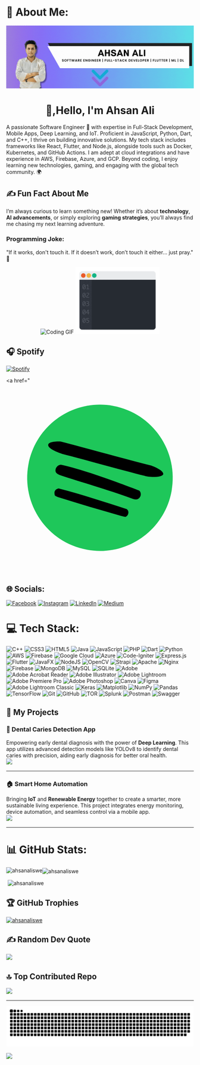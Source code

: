 # 💫 About Me:
<p align="center">
  <img src="https://github.com/ahsanaliSWE/ahsanaliSWE/blob/main/banner/ahsan-banner.gif" alt="Ahsan Ali GIF" />
</p>
<h1 align="center"> 👋,Hello, I'm Ahsan Ali</h1>
A passionate Software Engineer 🚀 with expertise in Full-Stack Development, Mobile Apps, Deep Learning, and IoT. Proficient in JavaScript, Python, Dart, and C++, I thrive on building innovative solutions. My tech stack includes frameworks like React, Flutter, and Node.js, alongside tools such as Docker, Kubernetes, and GitHub Actions. I am adept at cloud integrations and have experience in AWS, Firebase, Azure, and GCP. Beyond coding, I enjoy learning new technologies, gaming, and engaging with the global tech community. 🌍
  
## ✍️ Fun Fact About Me  
I’m always curious to learn something new! Whether it’s about **technology**, **AI advancements**, or simply exploring **gaming strategies**, you’ll always find me chasing my next learning adventure.

### Programming Joke: ###
"If it works, don't touch it. If it doesn’t work, don’t touch it either... just pray." 🙏

<p align="center">
  <img src="https://media.giphy.com/media/qgQUggAC3Pfv687qPC/giphy.gif" alt="Coding GIF" width="45%" />
  <img src="https://github.com/ahsanaliSWE/ahsanaliSWE/blob/main/banner/program.gif" alt="Programming GIF" width="45%" />
</p>

## 🎧 Spotify  
[![Spotify](https://spotify-github-readme.vercel.app/api/spotify)](https://open.spotify.com/collection/tracks)  

<a href="<svg xmlns="http://www.w3.org/2000/svg" xmlns:xlink="http://www.w3.org/1999/xlink" viewBox="0 0 1080 1080" width="1080" height="1080" preserveAspectRatio="xMidYMid meet" style="width: 100%; height: 100%; transform: translate3d(0px, 0px, 0px); content-visibility: visible;" id="Spotify"><defs><clipPath id="__lottie_element_2"><rect width="1080" height="1080" x="0" y="0"/></clipPath></defs><g clip-path="url(#__lottie_element_2)"><g transform="matrix(0.9830467700958252,0.18335509300231934,-0.18335509300231934,0.9830467700958252,204.50579833984375,50.662567138671875)" opacity="1" style="display: block;"><g opacity="1" transform="matrix(1,0,0,1,419.52899169921875,419.5270080566406)"><path fill="rgb(30,199,90)" fill-opacity="1" d=" M0,-419.2770080566406 C-231.55599975585938,-419.2770080566406 -419.27899169921875,-231.55799865722656 -419.27899169921875,0.0010000000474974513 C-419.27899169921875,231.5659942626953 -231.55599975585938,419.2770080566406 0,419.2770080566406 C231.56399536132812,419.2770080566406 419.27899169921875,231.5659942626953 419.27899169921875,0.0010000000474974513 C419.27899169921875,-231.55799865722656 231.56399536132812,-419.2770080566406 0,-419.2770080566406z"/></g></g><g transform="matrix(0.9837332963943481,0.17959074676036835,-0.17959408462047577,0.9837406873703003,285.35491943359375,561.7986450195312)" opacity="1" style="display: block;"><g opacity="1" transform="matrix(1,0,0,1,223.51600646972656,67.33100128173828)"><path fill="rgb(0,0,0)" fill-opacity="1" d=" M206.49200439453125,14.675000190734863 C68.6989974975586,-3.3510000705718994 -58.39099884033203,-21.263999938964844 -200.20599365234375,-31.44099998474121 C-212.78700256347656,-27.253000259399414 -223.26600646972656,-14.67199993133545 -219.0709991455078,0.004000000189989805 C-214.8769989013672,12.585000038146973 -218.39100646972656,13.736000061035156 -187.62600708007812,18.868999481201172 C-67.44499969482422,34.316001892089844 55.7400016784668,45.9109992980957 181.33999633789062,58.696998596191406 C208.60899353027344,59.736000061035156 208.59100341796875,62.895999908447266 216.98199462890625,50.314998626708984 C223.26600646972656,37.73500061035156 221.17100524902344,20.968000411987305 206.49200439453125,14.675000190734863z"/></g></g><g transform="matrix(0.9804442524909973,0.19673104584217072,-0.19673524796962738,0.9804565906524658,298.7978210449219,414.7767639160156)" opacity="1" style="display: block;"><g opacity="1" transform="matrix(1,0,0,1,258.1050109863281,83.05799865722656)"><path fill="rgb(0,0,0)" fill-opacity="1" d=" M238.99099731445312,19.91200065612793 C132.19000244140625,1.562999963760376 -96.80999755859375,-35.4370002746582 -232.70599365234375,-36.69200134277344 C-249.4720001220703,-32.49800109863281 -259.8169860839844,-14.857999801635742 -256.6669921875,2.1419999599456787 C-253.80999755859375,17.562999725341797 -236.30999755859375,21.562999725341797 -213.83200073242188,24.106000900268555 C-118.80999755859375,35.5629997253418 65.19000244140625,50.5629997253418 203.3470001220703,72.3270034790039 C224.69000244140625,75.56300354003906 236.89199829101562,76.51599884033203 247.37100219726562,61.83599853515625 C257.8550109863281,47.16600036621094 251.5590057373047,26.204999923706055 238.99099731445312,19.91200065612793z"/></g></g><g transform="matrix(0.984037458896637,0.17791695892810822,-0.17792031168937683,0.9840447902679443,290.1939392089844,277.64410400390625)" opacity="1" style="display: block;"><g opacity="1" transform="matrix(1,0,0,1,303.1759948730469,88.2979965209961)"><path fill="rgb(0,0,0)" fill-opacity="1" d=" M267.1809997558594,3.9079999923706055 C53.731998443603516,-11.08899974822998 -119.73200225830078,-28.152000427246094 -270.65899658203125,-38.939998626708984 C-296.114013671875,-35.22600173950195 -343.6059875488281,-25.15999984741211 -337.3160095214844,-4.196000099182129 C-331.02801513671875,14.668999671936035 -278.4289855957031,26.18899917602539 -248.4149932861328,29.347999572753906 C-119.95099639892578,38.33100128173828 95.48999786376953,58.82500076293945 240.2740020751953,68.63700103759766 C265.9049987792969,72.75700378417969 338.93798828125,61.96500015258789 344.3210144042969,40.86000061035156 C343.38299560546875,20.73900032043457 294.9739990234375,9.017999649047852 267.1809997558594,3.9079999923706055z"/></g></g></g></svg></a>



## 🌐 Socials:
[![Facebook](https://img.shields.io/badge/Facebook-%231877F2.svg?logo=Facebook&logoColor=white)](https://facebook.com/a) [![Instagram](https://img.shields.io/badge/Instagram-%23E4405F.svg?logo=Instagram&logoColor=white)](https://instagram.com/a) [![LinkedIn](https://img.shields.io/badge/LinkedIn-%230077B5.svg?logo=linkedin&logoColor=white)](https://linkedin.com/in/linkedin.com/in/ahsanalikhidri) [![Medium](https://img.shields.io/badge/Medium-12100E?logo=medium&logoColor=white)](https://medium.com/@a) 

# 💻 Tech Stack:
![C++](https://img.shields.io/badge/c++-%2300599C.svg?style=plastic&logo=c%2B%2B&logoColor=white) ![CSS3](https://img.shields.io/badge/css3-%231572B6.svg?style=plastic&logo=css3&logoColor=white) ![HTML5](https://img.shields.io/badge/html5-%23E34F26.svg?style=plastic&logo=html5&logoColor=white) ![Java](https://img.shields.io/badge/java-%23ED8B00.svg?style=plastic&logo=openjdk&logoColor=white) ![JavaScript](https://img.shields.io/badge/javascript-%23323330.svg?style=plastic&logo=javascript&logoColor=%23F7DF1E) ![PHP](https://img.shields.io/badge/php-%23777BB4.svg?style=plastic&logo=php&logoColor=white) ![Dart](https://img.shields.io/badge/dart-%230175C2.svg?style=plastic&logo=dart&logoColor=white) ![Python](https://img.shields.io/badge/python-3670A0?style=plastic&logo=python&logoColor=ffdd54) ![AWS](https://img.shields.io/badge/AWS-%23FF9900.svg?style=plastic&logo=amazon-aws&logoColor=white) ![Firebase](https://img.shields.io/badge/firebase-%23039BE5.svg?style=plastic&logo=firebase) ![Google Cloud](https://img.shields.io/badge/GoogleCloud-%234285F4.svg?style=plastic&logo=google-cloud&logoColor=white) ![Azure](https://img.shields.io/badge/azure-%230072C6.svg?style=plastic&logo=microsoftazure&logoColor=white) ![Code-Igniter](https://img.shields.io/badge/CodeIgniter-%23EF4223.svg?style=plastic&logo=codeIgniter&logoColor=white) ![Express.js](https://img.shields.io/badge/express.js-%23404d59.svg?style=plastic&logo=express&logoColor=%2361DAFB) ![Flutter](https://img.shields.io/badge/Flutter-%2302569B.svg?style=plastic&logo=Flutter&logoColor=white) ![JavaFX](https://img.shields.io/badge/javafx-%23FF0000.svg?style=plastic&logo=javafx&logoColor=white) ![NodeJS](https://img.shields.io/badge/node.js-6DA55F?style=plastic&logo=node.js&logoColor=white) ![OpenCV](https://img.shields.io/badge/opencv-%23white.svg?style=plastic&logo=opencv&logoColor=white) ![Strapi](https://img.shields.io/badge/strapi-%232E7EEA.svg?style=plastic&logo=strapi&logoColor=white) ![Apache](https://img.shields.io/badge/apache-%23D42029.svg?style=plastic&logo=apache&logoColor=white) ![Nginx](https://img.shields.io/badge/nginx-%23009639.svg?style=plastic&logo=nginx&logoColor=white) ![Firebase](https://img.shields.io/badge/firebase-a08021?style=plastic&logo=firebase&logoColor=ffcd34) ![MongoDB](https://img.shields.io/badge/MongoDB-%234ea94b.svg?style=plastic&logo=mongodb&logoColor=white) ![MySQL](https://img.shields.io/badge/mysql-4479A1.svg?style=plastic&logo=mysql&logoColor=white) ![SQLite](https://img.shields.io/badge/sqlite-%2307405e.svg?style=plastic&logo=sqlite&logoColor=white) ![Adobe](https://img.shields.io/badge/adobe-%23FF0000.svg?style=plastic&logo=adobe&logoColor=white) ![Adobe Acrobat Reader](https://img.shields.io/badge/Adobe%20Acrobat%20Reader-EC1C24.svg?style=plastic&logo=Adobe%20Acrobat%20Reader&logoColor=white) ![Adobe Illustrator](https://img.shields.io/badge/adobe%20illustrator-%23FF9A00.svg?style=plastic&logo=adobe%20illustrator&logoColor=white) ![Adobe Lightroom](https://img.shields.io/badge/Adobe%20Lightroom-31A8FF.svg?style=plastic&logo=Adobe%20Lightroom&logoColor=white) ![Adobe Premiere Pro](https://img.shields.io/badge/Adobe%20Premiere%20Pro-9999FF.svg?style=plastic&logo=Adobe%20Premiere%20Pro&logoColor=white) ![Adobe Photoshop](https://img.shields.io/badge/adobe%20photoshop-%2331A8FF.svg?style=plastic&logo=adobe%20photoshop&logoColor=white) ![Canva](https://img.shields.io/badge/Canva-%2300C4CC.svg?style=plastic&logo=Canva&logoColor=white) ![Figma](https://img.shields.io/badge/figma-%23F24E1E.svg?style=plastic&logo=figma&logoColor=white) ![Adobe Lightroom Classic](https://img.shields.io/badge/Adobe%20Lightroom%20Classic-31A8FF.svg?style=plastic&logo=Adobe%20Lightroom%20Classic&logoColor=white) ![Keras](https://img.shields.io/badge/Keras-%23D00000.svg?style=plastic&logo=Keras&logoColor=white) ![Matplotlib](https://img.shields.io/badge/Matplotlib-%23ffffff.svg?style=plastic&logo=Matplotlib&logoColor=black) ![NumPy](https://img.shields.io/badge/numpy-%23013243.svg?style=plastic&logo=numpy&logoColor=white) ![Pandas](https://img.shields.io/badge/pandas-%23150458.svg?style=plastic&logo=pandas&logoColor=white) ![TensorFlow](https://img.shields.io/badge/TensorFlow-%23FF6F00.svg?style=plastic&logo=TensorFlow&logoColor=white) ![Git](https://img.shields.io/badge/git-%23F05033.svg?style=plastic&logo=git&logoColor=white) ![GitHub](https://img.shields.io/badge/github-%23121011.svg?style=plastic&logo=github&logoColor=white) ![TOR](https://img.shields.io/badge/tor-%237E4798.svg?style=plastic&logo=tor-project&logoColor=white) ![Splunk](https://img.shields.io/badge/splunk-%23000000.svg?style=plastic&logo=splunk&logoColor=white) ![Postman](https://img.shields.io/badge/Postman-FF6C37?style=plastic&logo=postman&logoColor=white) ![Swagger](https://img.shields.io/badge/-Swagger-%23Clojure?style=plastic&logo=swagger&logoColor=white)

## 🚀 My Projects

### 🦷 Dental Caries Detection App  
Empowering early dental diagnosis with the power of **Deep Learning**. This app utilizes advanced detection models like YOLOv8 to identify dental caries with precision, aiding early diagnosis for better oral health.  
<a href="https://github.com/ahsanaliSWE/DentalScanpro"><img src="https://img.shields.io/badge/-View%20Project-181717?style=for-the-badge&logo=github"></a>

---

### 🏠 Smart Home Automation  
Bringing **IoT** and **Renewable Energy** together to create a smarter, more sustainable living experience. This project integrates energy monitoring, device automation, and seamless control via a mobile app.  
<a href="https://github.com/ahsanaliSWE/home_automation"><img src="https://img.shields.io/badge/-View%20Project-181717?style=for-the-badge&logo=github"></a>

---

# 📊 GitHub Stats:
<p><img align="left" src="https://github-readme-stats.vercel.app/api?username=ahsanaliswe&show_icons=true&locale=en" alt="ahsanaliswe" /></p>
<p><img align="center" src="https://github-readme-streak-stats.herokuapp.com/?user=ahsanaliswe&" alt="ahsanaliswe" /></p>
<p>&nbsp;<img align="center" src="https://github-readme-stats.vercel.app/api/top-langs?username=ahsanaliswe&show_icons=true&locale=en&layout=compact" alt="ahsanaliswe" /></p>

## 🏆 GitHub Trophies
<p align="left"> <a href="https://github.com/ryo-ma/github-profile-trophy"><img src="https://github-profile-trophy.vercel.app/?username=ahsanaliswe" alt="ahsanaliswe" /></a> </p>

## ✍️ Random Dev Quote
![](https://quotes-github-readme.vercel.app/api?type=horizontal&theme=tokyonight)

## 🔝 Top Contributed Repo
![](https://github-contributor-stats.vercel.app/api?username=ahsanaliSWE&limit=5&theme=default&combine_all_yearly_contributions=true)

---

![snake gif](https://github.com/ahsanaliSWE/ahsanaliSWE/blob/output/github-snake.svg)


[![](https://visitcount.itsvg.in/api?id=ahsanaliSWE&icon=0&color=0)](https://visitcount.itsvg.in)


